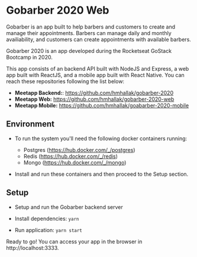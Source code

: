 
# Gobarber 2020 Web

Gobarber is an app built to help barbers and customers to create and manage their appointments. Barbers can manage daily and monthly availiability, and customers can create appointments with available barbers.

Gobarber 2020 is an app developed during the Rocketseat GoStack Bootcamp in 2020.

This app consists of an backend API built with NodeJS and Express, a web app built with ReactJS, and a mobile app built with React Native. You can reach these repositories following the list below:
	 
 - **Meetapp Backend:**: https://github.com/hmhallak/gobarber-2020
 - **Meetapp Web:** https://github.com/hmhallak/gobarber-2020-web
 - **Meetapp Mobile:** https://github.com/hmhallak/goabarber-2020-mobile

## Environment
 - To run the system you'll need the following docker containers running:
	 - Postgres (https://hub.docker.com/_/postgres)
	 - Redis (https://hub.docker.com/_/redis)
	 - Mongo (https://hub.docker.com/_/mongo)
   
 - Install and run these containers and then proceed to the Setup section.

## Setup
- Setup and run the Gobarber backend server

 - Install dependencies:
<code>yarn</code>

- Run application:
<code>yarn start</code>

Ready to go! You can access your app in the browser in http://localhost:3333.
